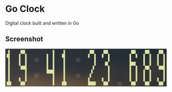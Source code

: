 # Go Clock

Digital clock built and written in Go

## Screenshot

<img src="images/screenshot_3.png" alt="Digital Clock" width="800"/>
